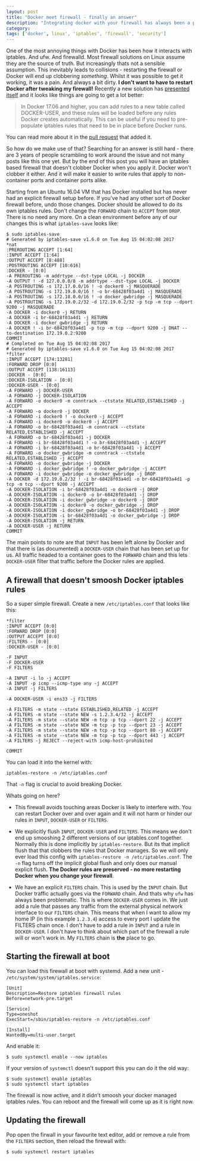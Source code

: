 ```yaml
---
layout: post
title: "Docker meet firewall - finally an answer"
description: "Integrating docker with your firewall has always been a pain. But those times are coming to an end!"
category:
tags: ['docker', linux', 'iptables', 'firewall', 'security']
---
```


One of the most annoying things with Docker has been how it interacts with iptables. And ufw. And firewalld. Most firewall solutions on Linux assume they are the source of truth. But increasingly thats not a sensible assumption. This inevitably leads to collisions - restarting the firewall or Docker will end up clobbering *something*. Whilst it was possible to get it working, it was a pain. And always a bit dirty. **I don't want to have to restart Docker after tweaking my firewall!** Recently a new solution has [presented itself](https://docs.docker.com/engine/userguide/networking/#links) and it looks like things are going to get a lot better:

> In Docker 17.06 and higher, you can add rules to a new table called DOCKER-USER, and these rules will be loaded before any rules Docker creates automatically. This can be useful if you need to pre-populate iptables rules that need to be in place before Docker runs.

You can read more about it in the [pull request](https://github.com/docker/libnetwork/pull/1675) that added it.

So how do we make use of that? Searching for an answer is still hard - there are 3 years of people scrambling to work around the issue and not many posts like this one yet. But by the end of this post you will have an iptables based firewall that doesn't clobber Docker when you apply it. Docker won't clobber it either. And it will make it easier to write rules that apply to non-container ports and container ports alike.

Starting from an Ubuntu 16.04 VM that has Docker installed but has never had an explicit firewall setup before. If you've had any other sort of Docker firewall before, undo those changes. Docker should be allowed to do its own iptables rules. Don't change the `FORWARD` chain to `ACCEPT` from `DROP`. There is no need any more. On a clean environment before any of our changes this is what `iptables-save` looks like:

```
$ sudo iptables-save
# Generated by iptables-save v1.6.0 on Tue Aug 15 04:02:08 2017
*nat
:PREROUTING ACCEPT [1:64]
:INPUT ACCEPT [1:64]
:OUTPUT ACCEPT [8:488]
:POSTROUTING ACCEPT [10:616]
:DOCKER - [0:0]
-A PREROUTING -m addrtype --dst-type LOCAL -j DOCKER
-A OUTPUT ! -d 127.0.0.0/8 -m addrtype --dst-type LOCAL -j DOCKER
-A POSTROUTING -s 172.17.0.0/16 ! -o docker0 -j MASQUERADE
-A POSTROUTING -s 172.19.0.0/16 ! -o br-68428f03a4d1 -j MASQUERADE
-A POSTROUTING -s 172.18.0.0/16 ! -o docker_gwbridge -j MASQUERADE
-A POSTROUTING -s 172.19.0.2/32 -d 172.19.0.2/32 -p tcp -m tcp --dport 9200 -j MASQUERADE
-A DOCKER -i docker0 -j RETURN
-A DOCKER -i br-68428f03a4d1 -j RETURN
-A DOCKER -i docker_gwbridge -j RETURN
-A DOCKER ! -i br-68428f03a4d1 -p tcp -m tcp --dport 9200 -j DNAT --to-destination 172.19.0.2:9200
COMMIT
# Completed on Tue Aug 15 04:02:08 2017
# Generated by iptables-save v1.6.0 on Tue Aug 15 04:02:08 2017
*filter
:INPUT ACCEPT [174:13281]
:FORWARD DROP [0:0]
:OUTPUT ACCEPT [138:16113]
:DOCKER - [0:0]
:DOCKER-ISOLATION - [0:0]
:DOCKER-USER - [0:0]
-A FORWARD -j DOCKER-USER
-A FORWARD -j DOCKER-ISOLATION
-A FORWARD -o docker0 -m conntrack --ctstate RELATED,ESTABLISHED -j ACCEPT
-A FORWARD -o docker0 -j DOCKER
-A FORWARD -i docker0 ! -o docker0 -j ACCEPT
-A FORWARD -i docker0 -o docker0 -j ACCEPT
-A FORWARD -o br-68428f03a4d1 -m conntrack --ctstate RELATED,ESTABLISHED -j ACCEPT
-A FORWARD -o br-68428f03a4d1 -j DOCKER
-A FORWARD -i br-68428f03a4d1 ! -o br-68428f03a4d1 -j ACCEPT
-A FORWARD -i br-68428f03a4d1 -o br-68428f03a4d1 -j ACCEPT
-A FORWARD -o docker_gwbridge -m conntrack --ctstate RELATED,ESTABLISHED -j ACCEPT
-A FORWARD -o docker_gwbridge -j DOCKER
-A FORWARD -i docker_gwbridge ! -o docker_gwbridge -j ACCEPT
-A FORWARD -i docker_gwbridge -o docker_gwbridge -j DROP
-A DOCKER -d 172.19.0.2/32 ! -i br-68428f03a4d1 -o br-68428f03a4d1 -p tcp -m tcp --dport 9200 -j ACCEPT
-A DOCKER-ISOLATION -i br-68428f03a4d1 -o docker0 -j DROP
-A DOCKER-ISOLATION -i docker0 -o br-68428f03a4d1 -j DROP
-A DOCKER-ISOLATION -i docker_gwbridge -o docker0 -j DROP
-A DOCKER-ISOLATION -i docker0 -o docker_gwbridge -j DROP
-A DOCKER-ISOLATION -i docker_gwbridge -o br-68428f03a4d1 -j DROP
-A DOCKER-ISOLATION -i br-68428f03a4d1 -o docker_gwbridge -j DROP
-A DOCKER-ISOLATION -j RETURN
-A DOCKER-USER -j RETURN
COMMIT
```

The main points to note are that `INPUT` has been left alone by Docker and that there is (as documented) a `DOCKER-USER` chain that has been set up for us. All traffic headed to a container goes to the `FORWARD` chain and this lets `DOCKER-USER` filter that traffic before the Docker rules are applied.


## A firewall that doesn't smoosh Docker iptables rules

So a super simple firewall. Create a new `/etc/iptables.conf` that looks like this:

```
*filter
:INPUT ACCEPT [0:0]
:FORWARD DROP [0:0]
:OUTPUT ACCEPT [0:0]
:FILTERS - [0:0]
:DOCKER-USER - [0:0]

-F INPUT
-F DOCKER-USER
-F FILTERS

-A INPUT -i lo -j ACCEPT
-A INPUT -p icmp --icmp-type any -j ACCEPT
-A INPUT -j FILTERS

-A DOCKER-USER -i ens33 -j FILTERS

-A FILTERS -m state --state ESTABLISHED,RELATED -j ACCEPT
-A FILTERS -m state --state NEW -s 1.2.3.4/32 -j ACCEPT
-A FILTERS -m state --state NEW -m tcp -p tcp --dport 22 -j ACCEPT
-A FILTERS -m state --state NEW -m tcp -p tcp --dport 23 -j ACCEPT
-A FILTERS -m state --state NEW -m tcp -p tcp --dport 80 -j ACCEPT
-A FILTERS -m state --state NEW -m tcp -p tcp --dport 443 -j ACCEPT
-A FILTERS -j REJECT --reject-with icmp-host-prohibited

COMMIT
```

You can load it into the kernel with:

```
iptables-restore -n /etc/iptables.conf
```

That `-n` flag is crucial to avoid breaking Docker.

Whats going on here?

 * This firewall avoids touching areas Docker is likely to interfere with. You can restart Docker over and over again and it will not harm or hinder our rules in `INPUT`, `DOCKER-USER` or `FILTERS`.

 * We explicitly flush `INPUT`, `DOCKER-USER` and `FILTERS`. This means we don't end up smooshing 2 different versions of our iptables.conf together. Normally this is done implicitly by `iptables-restore`. But its that implicit flush that that clobbers the rules that Docker manages. So we will only ever load this config with `iptables-restore -n /etc/iptables.conf`. The `-n` flag turns off the implicit global flush and only does our manual explicit flush. **The Docker rules are preserved - no more restarting Docker when you change your firewall**.

 * We have an explicit `FILTERS` chain. This is used by the `INPUT` chain. But Docker traffic actually goes via the `FORWARD` chain. And thats why `ufw` has always been problematic. This is where `DOCKER-USER` comes in. We just add a rule that passes any traffic from the external physical network interface to our `FILTERS` chain. This means that when I want to allow my home IP (in this example `1.2.3.4`) access to every port I update the FILTERS chain once. I don't have to add a rule in `INPUT` and a rule in `DOCKER-USER`. I don't have to think about which part of the firewall a rule will or won't work in. My `FILTERS` chain is **the** place to go.


## Starting the firewall at boot

You can load this firewall at boot with systemd. Add a new unit - `/etc/system/system/iptables.service`:

```
[Unit]
Description=Restore iptables firewall rules
Before=network-pre.target

[Service]
Type=oneshot
ExecStart=/sbin/iptables-restore -n /etc/iptables.conf

[Install]
WantedBy=multi-user.target
```

And enable it:

```
$ sudo systemctl enable --now iptables
```

If your version of `systemctl` doesn't support this you can do it the old way:

```
$ sudo systemctl enable iptables
$ sudo systemctl start iptables
```

The firewall is now active, and it didn't smoosh your docker managed iptables rules. You can reboot and the firewall will come up as it is right now.


## Updating the firewall

Pop open the firwall in your favourite text editor, add or remove a rule from the `FILTERS` section, then reload the firewall with:

```
$ sudo systemctl restart iptables
```
